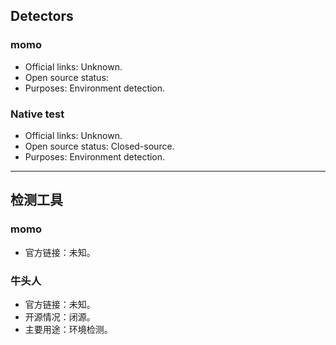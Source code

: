 ## Detectors

### momo
- Official links: Unknown. 
- Open source status:
- Purposes: Environment detection. 

### Native test
- Official links: Unknown.
- Open source status: Closed-source. 
- Purposes: Environment detection. 

---

## 检测工具

### momo
- 官方链接：未知。

### 牛头人
- 官方链接：未知。
- 开源情况：闭源。
- 主要用途：环境检测。
